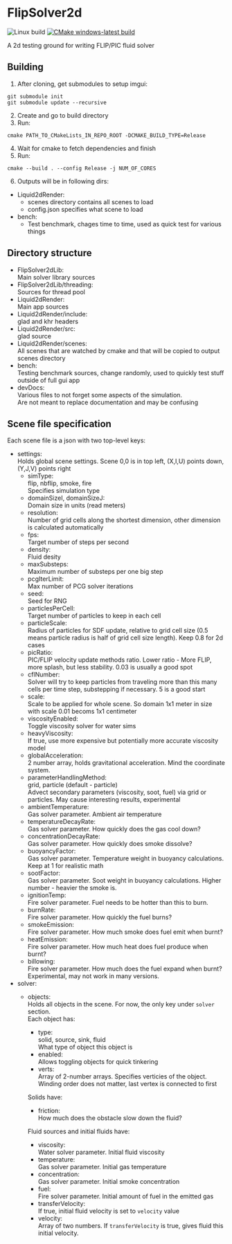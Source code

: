 # FlipSolver2d
![Linux build](https://github.com/ArtNlk/FlipSolver2d/actions/workflows/ubuntu-build.yml/badge.svg)
[![CMake windows-latest build](https://github.com/ArtNlk/FlipSolver2d/actions/workflows/windows-latest%20build.yml/badge.svg)](https://github.com/ArtNlk/FlipSolver2d/actions/workflows/windows-latest%20build.yml)

A 2d testing ground for writing FLIP/PIC fluid solver

## Building
1. After cloning, get submodules to setup imgui:
```
git submodule init
git submodule update --recursive
```
2. Create and go to build directory
3. Run:
```
cmake PATH_TO_CMakeLists_IN_REPO_ROOT -DCMAKE_BUILD_TYPE=Release
```
4. Wait for cmake to fetch dependencies and finish
5. Run:
```
cmake --build . --config Release -j NUM_OF_CORES
```
6. Outputs will be in following dirs:
  - Liquid2dRender:
    - scenes directory contains all scenes to load
    - config.json specifies what scene to load
  - bench:
    - Test benchmark, chages time to time, used as quick test for various things
## Directory structure
- FlipSolver2dLib:  
  Main solver library sources
- FlipSolver2dLib/threading:  
  Sources for thread pool
- Liquid2dRender:  
  Main app sources
- Liquid2dRender/include:  
  glad and khr headers
- Liquid2dRender/src:  
  glad source
- Liquid2dRender/scenes:  
  All scenes that are watched by cmake and that will be copied to output scenes directory
- bench:  
  Testing benchmark sources, change randomly, used to quickly test stuff outside of full gui app
- devDocs:  
  Various files to not forget some aspects of the simulation.  
  Are not meant to replace documentation and may be confusing

## Scene file specification
Each scene file is a json with two top-level keys:
- settings:  
  Holds global scene settings. Scene 0,0 is in top left, (X,I,U) points down, (Y,J,V) points right
  - simType:  
    flip, nbflip, smoke, fire  
    Specifies simulation type
  - domainSizeI, domainSizeJ:  
  Domain size in units (read meters)
  - resolution:  
  Number of grid cells along the shortest dimension, other dimension is calculated automatically
  - fps:  
  Target number of steps per second
  - density:  
  Fluid desity
  - maxSubsteps:  
  Maximum number of substeps per one big step
  - pcgIterLimit:  
  Max number of PCG solver iterations
  - seed:  
  Seed for RNG
  - particlesPerCell:  
  Target number of particles to keep in each cell
  - particleScale:  
  Radius of particles for SDF update, relative to grid cell size (0.5 means particle radius is half of grid cell size length). Keep 0.8 for 2d cases
  - picRatio:  
  PIC/FLIP velocity update methods ratio. Lower ratio - More FLIP, more splash, but less stability. 0.03 is usually a good spot
  - cflNumber:  
  Solver will try to keep particles from traveling more than this many cells per time step, substepping if necessary. 5 is a good start
  - scale:  
  Scale to be applied for whole scene. So domain 1x1 meter in size with scale 0.01 becoms 1x1 centimeter
  - viscosityEnabled:  
  Toggle viscosity solver for water sims
  - heavyViscosity:  
  If true, use more expensive but potentially more accurate viscosity model
  - globalAcceleration:  
  2 number array, holds gravitational acceleration. Mind the coordinate system.
  - parameterHandlingMethod:  
    grid, particle (default - particle)  
    Advect secondary parameters (viscosity, soot, fuel) via grid or particles. May cause interesting results, experimental
  - ambientTemperature:  
    Gas solver parameter. Ambient air temperature
  - temperatureDecayRate:  
    Gas solver parameter. How quickly does the gas cool down?
  - concentrationDecayRate:  
    Gas solver parameter. How quickly does smoke dissolve?
  - buoyancyFactor:  
    Gas solver parameter. Temperature weight in buoyancy calculations. Keep at 1 for realistic math
  - sootFactor:  
    Gas solver parameter. Soot weight in buoyancy calculations. Higher number - heavier the smoke is.
  - ignitionTemp:  
    Fire solver parameter. Fuel needs to be hotter than this to burn.
  - burnRate:  
    Fire solver parameter. How quickly the fuel burns?
  - smokeEmission:  
    Fire solver parameter. How much smoke does fuel emit when burnt?
  - heatEmission:  
    Fire solver parameter. How much heat does fuel produce when burnt?
  - billowing:  
    Fire solver parameter. How much does the fuel expand when burnt? Experimental, may not work in many versions.
- solver:
  - objects:  
      Holds all objects in the scene. For now, the only key under ```solver``` section.  
      Each object has:
    - type:  
      solid, source, sink, fluid  
      What type of object this object is
    - enabled:  
      Allows toggling objects for quick tinkering
    - verts:  
      Array of 2-number arrays. Specifies verticies of the object. Winding order does not matter, last vertex is connected to first
    
    Solids have:
    - friction:  
      How much does the obstacle slow down the fluid?
    
    Fluid sources and initial fluids have:
    - viscosity:  
      Water solver parameter. Initial fluid viscosity
    - temperature:  
      Gas solver parameter. Initial gas temperature
    - concentration:  
      Gas solver parameter. Initial smoke concentration
    - fuel:  
      Fire solver parameter. Initial amount of fuel in the emitted gas
    - transferVelocity:  
      If true, initial fluid velocity is set to ```velocity``` value
    - velocity:  
      Array of two numbers. If ```transferVelocity``` is true, gives fluid this initial velocity.
